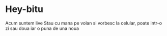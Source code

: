 # Hey-bitu
Acum suntem live
Stau cu mana pe volan si vorbesc la celular, poate intr-o zi sau doua iar o puna de una noua
